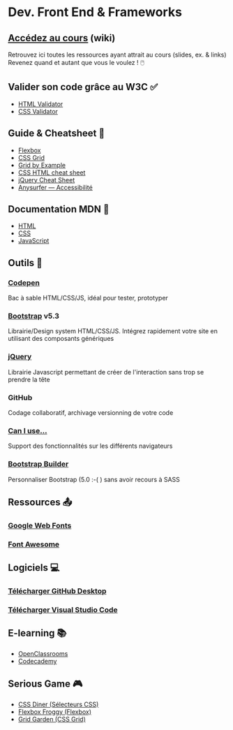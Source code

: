 # Dev. Front End &amp; Frameworks
## [Accédez au cours](https://github.com/gregholvoet/EMU2-FE-Fwks/wiki) (wiki)

<p>Retrouvez ici toutes les ressources ayant attrait au cours (slides, ex. & links)
Revenez quand et autant que vous le voulez ! 🖱️ </p>



## Valider son code grâce au W3C ✅
<ul>
  <li><a href="https://validator.w3.org/">HTML Validator</a></li>
  <li><a href="https://jigsaw.w3.org/css-validator/">CSS Validator</a></li>
</ul>


## Guide & Cheatsheet 🔄
<ul>
  <li><a href="https://css-tricks.com/snippets/css/a-guide-to-flexbox/">Flexbox</a></li>
  <li><a href="https://css-tricks.com/snippets/css/complete-guide-grid/">CSS Grid</a></li>
  <li><a href="https://gridbyexample.com/examples/">Grid by Example</a></li>
  <li><a href="https://htmlcheatsheet.com/css/">CSS HTML cheat sheet</a></li>
  <li><a href="https://oscarotero.com/jquery/">jQuery Cheat Sheet</a></li>
  <li><a href="https://www.anysurfer.be/fr/documentation">Anysurfer — Accessibilité</a></li>

  
</ul>

## Documentation MDN 📂

<ul>
  <li><a href="https://developer.mozilla.org/fr/docs/Web/HTML">HTML</a></li>
  <li><a href="https://developer.mozilla.org/fr/docs/Web/CSS">CSS</a></li>
  <li><a href="https://developer.mozilla.org/fr/docs/Learn/JavaScript">JavaScript</a></li>
</ul>

## Outils 🧰

### <a href="https://codepen.io/your-work">Codepen</a>
<p>Bac à sable HTML/CSS/JS, idéal pour tester, prototyper</p>

### <a href="https://getbootstrap.com/docs/5.3/getting-started/introduction/">Bootstrap</a> v5.3
<p>Librairie/Design system HTML/CSS/JS. Intégrez rapidement votre site en utilisant des composants génériques</p>

### <a href="https://jquery.com/">jQuery</a>
<p>Librairie Javascript permettant de créer de l'interaction sans trop se prendre la tête</p>

### GitHub
<p>Codage collaboratif, archivage versionning de votre code</p>

### <a href="https://caniuse.com/">Can I use...</a>
<p>Support des fonctionnalités sur les différents navigateurs</p>

### <a href="https://bootstrap.build/app">Bootstrap Builder</a>
<p>Personnaliser Bootstrap (5.0 :-( ) sans avoir recours à SASS</p>

## Ressources 📤

### <a href="https://fonts.google.com/">Google Web Fonts</a>
### <a href="https://fontawesome.com/">Font Awesome</a>

## Logiciels 💻

### <a href="https://desktop.github.com/">Télécharger GitHub Desktop</a>
### <a href="https://code.visualstudio.com/">Télécharger Visual Studio Code</a>

## E-learning 📚

<ul>
  <li><a href="https://openclassrooms.com/fr/search?categories=D%C3%A9veloppement">OpenClassrooms</a></li>
  <li><a href="https://www.codecademy.com/catalog/language/html-css">Codecademy</a></li>
</ul>

## Serious Game 🎮
<ul>
  <li><a href="https://flukeout.github.io/">CSS Diner (Sélecteurs CSS)</a></li>
  <li><a href="https://flexboxfroggy.com/#fr">Flexbox Froggy (Flexbox)</a></li> 
  <li><a href="https://cssgridgarden.com/#fr">Grid Garden (CSS Grid)</a></li>
</ul>


